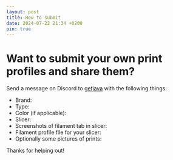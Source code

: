 ```yaml
---
layout: post
title: How to submit
date: 2024-07-22 21:34 +0200
pin: true
---
```


# Want to submit your own print profiles and share them?
Send a message on Discord to [getjava](https://discord.com/users/getjava) with the following things:
- Brand:
- Type:
- Color (if applicable):
- Slicer:
- Screenshots of filament tab in slicer:
- Filament profile file for your slicer:
- Optionally some pictures of prints:

Thanks for helping out!
